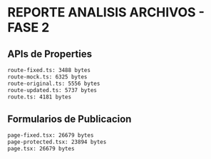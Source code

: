 # REPORTE ANALISIS ARCHIVOS - FASE 2 
 
## APIs de Properties 
```bash 
route-fixed.ts: 3488 bytes 
route-mock.ts: 6325 bytes 
route-original.ts: 5556 bytes 
route-updated.ts: 5737 bytes 
route.ts: 4181 bytes 
``` 
 
## Formularios de Publicacion 
```bash 
page-fixed.tsx: 26679 bytes 
page-protected.tsx: 23894 bytes 
page.tsx: 26679 bytes 
``` 
